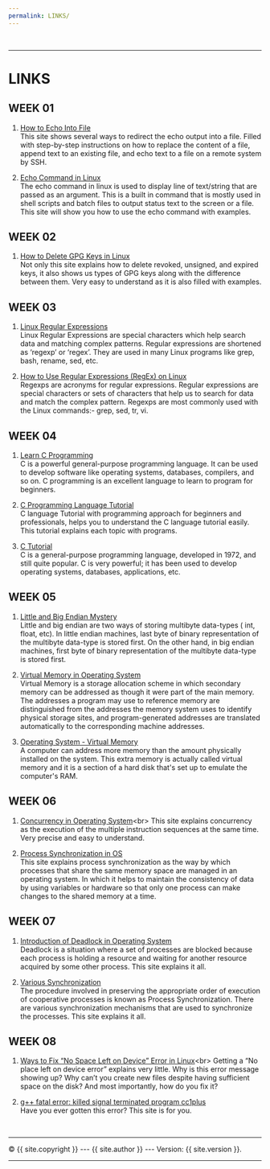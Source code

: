 ```yaml
---
permalink: LINKS/
---
```


<br>
<hr>

# LINKS

## WEEK 01
1. [How to Echo Into File](https://vitux.com/echo-into-file/)<br>
This site shows several ways to redirect the echo output into a file. Filled with step-by-step instructions on how to replace the content of a file, append text to an existing file, and echo text to a file on a remote system by SSH.

2. [Echo Command in Linux](https://www.geeksforgeeks.org/echo-command-in-linux-with-examples/)<br>
The echo command in linux is used to display line of text/string that are passed as an argument. This is a built in command that is mostly used in shell scripts and batch files to output status text to the screen or a file. This site will show you how to use the echo command with examples.

## WEEK 02
1. [How to Delete GPG Keys in Linux](https://linuxhint.com/delete-gpg-keys-linux/)<br>
Not only this site explains how to delete revoked, unsigned, and expired keys, it also shows us types of GPG keys along with the difference between them. Very easy to understand as it is also filled with examples.

## WEEK 03
1. [Linux Regular Expressions](https://www.guru99.com/linux-regular-expressions.html)<br>
Linux Regular Expressions are special characters which help search data and matching complex patterns. Regular expressions are shortened as ‘regexp’ or ‘regex’. They are used in many Linux programs like grep, bash, rename, sed, etc.

2. [How to Use Regular Expressions (RegEx) on Linux](https://www.geeksforgeeks.org/how-to-use-regular-expressions-regex-on-linux/)<br>
Regexps are acronyms for regular expressions. Regular expressions are special characters or sets of characters that help us to search for data and match the complex pattern. Regexps are most commonly used with the Linux commands:- grep, sed, tr, vi.

## WEEK 04
1. [Learn C Programming](https://www.programiz.com/c-programming)<br>
C is a powerful general-purpose programming language. It can be used to develop software like operating systems, databases, compilers, and so on. C programming is an excellent language to learn to program for beginners.

2. [C Programming Language Tutorial](https://www.javatpoint.com/c-programming-language-tutorial)<br>
C language Tutorial with programming approach for beginners and professionals, helps you to understand the C language tutorial easily. This tutorial explains each topic with programs.

3. [C Tutorial](https://www.w3schools.com/c/)<br>
C is a general-purpose programming language, developed in 1972, and still quite popular. C is very powerful; it has been used to develop operating systems, databases, applications, etc.

## WEEK 05
1. [Little and Big Endian Mystery](https://www.geeksforgeeks.org/little-and-big-endian-mystery/)<br>
Little and big endian are two ways of storing multibyte data-types ( int, float, etc). In little endian machines, last byte of binary representation of the multibyte data-type is stored first. On the other hand, in big endian machines, first byte of binary representation of the multibyte data-type is stored first.

2. [Virtual Memory in Operating System](https://www.geeksforgeeks.org/virtual-memory-in-operating-system/)<br>
Virtual Memory is a storage allocation scheme in which secondary memory can be addressed as though it were part of the main memory. The addresses a program may use to reference memory are distinguished from the addresses the memory system uses to identify physical storage sites, and program-generated addresses are translated automatically to the corresponding machine addresses.

3. [Operating System - Virtual Memory](https://www.tutorialspoint.com/operating_system/os_virtual_memory.htm)<br>
A computer can address more memory than the amount physically installed on the system. This extra memory is actually called virtual memory and it is a section of a hard disk that's set up to emulate the computer's RAM.

## WEEK 06
1. [Concurrency in Operating System](https://www.geeksforgeeks.org/concurrency-in-operating-system/#:~:text=Concurrency%20is%20the%20execution%20of,shared%20memory%20or%20message%20passing.)<br>
This site explains concurrency as the execution of the multiple instruction sequences at the same time. Very precise and easy to understand.

2. [Process Synchronization in OS](https://www.scaler.com/topics/operating-system/process-synchronization-in-os/)<br>
This site explains process synchronization as the way by which processes that share the same memory space are managed in an operating system. In which it helps to maintain the consistency of data by using variables or hardware so that only one process can make changes to the shared memory at a time.

## WEEK 07
1. [Introduction of Deadlock in Operating System](https://www.geeksforgeeks.org/introduction-of-deadlock-in-operating-system/)<br>
Deadlock is a situation where a set of processes are blocked because each process is holding a resource and waiting for another resource acquired by some other process. This site explains it all.

2. [Various Synchronization](https://www.javatpoint.com/os-process-synchronization-introduction)<br>
The procedure involved in preserving the appropriate order of execution of cooperative processes is known as Process Synchronization. There are various synchronization mechanisms that are used to synchronize the processes. This site explains it all.

## WEEK 08
1. [Ways to Fix “No Space Left on Device” Error in Linux](https://helpdeskgeek.com/linux-tips/top-3-ways-to-fix-no-space-left-on-device-error-in-linux/#:~:text=The%20most%20probable%20cause%20of,the%20lsof%20and%20grep%20commands.)<br>
Getting a “No place left on device error” explains very little. Why is this error message showing up? Why can’t you create new files despite having sufficient space on the disk? And most importantly, how do you fix it?

2. [g++ fatal error: killed signal terminated program cc1plus](https://stackoverflow.com/questions/66967848/g-fatal-error-killed-signal-terminated-program-cc1plus-when-trying-to-install)<br>
Have you ever gotten this error? This site is for you.

<br>
<hr>
&copy; {{ site.copyright }} --- {{ site.author }} --- Version: {{ site.version }}.
<hr>
<br>


